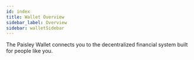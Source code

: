 ```yaml
---
id: index
title: Wallet Overview
sidebar_label: Overview
sidebar: walletSidebar
---
```


The Paisley Wallet connects you to the decentralized financial system built for people like you.
